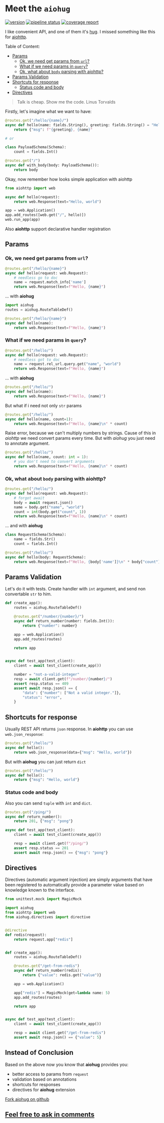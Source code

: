 # Meet the `aiohug`

[![version](https://badge.fury.io/py/aiohug.svg)](https://badge.fury.io/py/aiohug)
[![pipeline status](https://gitlab.com/nonamenix/aiohug/badges/master/pipeline.svg)](https://gitlab.com/nonamenix/aiohug/commits/master)
[![coverage report](https://gitlab.com/nonamenix/aiohug/badges/master/coverage.svg)](https://github.com/nonamenix/aiohug/)

I like convenient API, and one of them it's [hug](http://www.hug.rest/). I missed something like this for [aiohttp](https://aiohttp.readthedocs.io/en/stable/).

Table of Content:
* [Params](#params)
    * [Ok, we need get params from `url`?](#ok-we-need-get-params-from-url)
    * [What if we need params in `query`?](#what-if-we-need-params-in-query)
    * [Ok, what about `body` parsing with aiohttp?](#ok-what-about-body-parsing-with-aiohttp)
* [Params Validation](#params-validation)
* [Shortcuts for response](#shortcuts-for-response)
    * [Status code and body](#status-code-and-body)
* [Directives](#directives)

> Talk is cheap. Show me the code.
> Linus Torvalds

Firstly, let's imagine what we want to have:

```python
@routes.get("/hello/{name}/")
async def hello(name: fields.String(), greeting: fields.String() = "Hello"):
    return {"msg": f"{greeting}, {name}"

# or 

class PayloadSchema(Schema):
    count = fields.Int()

@routes.get("/")
async def with_body(body: PayloadSchema()):
    return body
```

Okay, now  remember how looks simple application with aiohttp

```python
from aiohttp import web

async def hello(request):
    return web.Response(text="Hello, world")

app = web.Application()
app.add_routes([web.get("/", hello)])
web.run_app(app)
```

Also **aiohttp** support declarative handler registration

## Params

### Ok, we need get params from `url`?


```python
@routes.get("/hello/{name}")
async def hello(request: web.Request):
    # needless go to doc
    name = request.match_info['name']
    return web.Response(text=f"Hello, {name}")
```

... with **aiohug**

```python
import aiohug
routes = aiohug.RouteTableDef()

@routes.get("/hello/{name}")
async def hello(name):
    return web.Response(text=f"Hello, {name}")
```

### What if we need params in `query`?

```python
@routes.get("/hello/")
async def hello(request: web.Request):
    # needless got to doc
    name = request.rel_url.query.get("name", "world")
    return web.Response(text=f"Hello, {name}")
```
... with **aiohug**

```python
@routes.get("/hello/")
async def hello(name):
    return web.Response(text=f"Hello, {name}")
```

But what if i need not only `str` params

```python
@routes.get("/hello/")
async def hello(name, count=1):
    return web.Response(text=f"Hello, {name}\n" * count)
```

Raise error, because we can't multiply numbers by strings. Cause of this in *aiohttp* we need convert params every time. But with *aiohug* you just need to annotate argument.

```python
@routes.get("/hello/")
async def hello(name, count: int = 1):  
    # you don't need to convert arguments
    return web.Response(text=f"Hello, {name}\n" * count)
```

### Ok, what about `body` parsing with **aiohttp**?

```python
@routes.get("/hello/")
async def hello(request: web.Request):
    # forgot await
    body = await request.json()
    name = body.get("name", "world")
    count = int(body.get("count", 1))
    return web.Response(text=f"Hello, {name}\n" * count)
```

... and with **aiohug**

```python
class RequestSchema(Schema):
    name = fields.Str()
    count = fields.Int()

@routes.get("/hello/")
async def hello(body: RequestSchema):
    return web.Response(text=f"Hello, {body['name']}\n" * body["count"])
```

## Params Validation

Let's do it with tests. Create handler with `int` argument, and send non convertable `str` to him.

```python
def create_app():
    routes = aiohug.RouteTableDef()

    @routes.get("/number/{number}/")
    async def return_number(number: fields.Int()):
        return {"number": number}

    app = web.Application()
    app.add_routes(routes)

    return app


async def test_app(test_client):
    client = await test_client(create_app())

    number = "not-a-valid-integer"
    resp = await client.get(f"/number/{number}/")
    assert resp.status == 409
    assert await resp.json() == {
        "data": {"number": ["Not a valid integer."]},
        "status": "error",
    }
```

## Shortcuts for response

Usually REST API returns `json` response. In **aiohttp** you can use `web.json_response`:

```python
@routes.get("/hello/")
async def hello():
    return web.json_response(data={"msg": "Hello, world"})
```

But with **aiohug** you can just return `dict`

```python
@routes.get("/hello/")
async def hello():
    return {"msg": "Hello, world"}
```

### Status code and body

Also you can send `tuple` with `int` and `dict`. 

```python
@routes.get("/ping/")
async def return_number():
    return 201, {"msg": "pong"}

async def test_app(test_client):
    client = await test_client(create_app())

    resp = await client.get(f"/ping/")
    assert resp.status == 201
    assert await resp.json() == {"msg": "pong"}
```


## Directives

Directives (automatic argument injection) are simply arguments that have been registered to automatically provide a parameter value based on knowledge known to the interface.

```python
from unittest.mock import MagicMock

import aiohug
from aiohttp import web
from aiohug.directives import directive


@directive
def redis(request):
    return request.app["redis"]


def create_app():
    routes = aiohug.RouteTableDef()

    @routes.get("/get-from-redis")
    async def return_number(redis):
        return {"value": redis.get("value")}

    app = web.Application()

    app["redis"] = MagicMock(get=lambda name: 5)
    app.add_routes(routes)

    return app


async def test_app(test_client):
    client = await test_client(create_app())

    resp = await client.get("/get-from-redis")
    assert await resp.json() == {"value": 5}
```
## Instead of Conclusion

Based on the above now you know that **aiohug** provides you: 
* better access to params from `request`
* validation based on annotations
* shortcuts for responses
* directives for **aiohug** extension

[Fork aiohug on github](https://github.com/nonamenix/aiohug)




## [Feel free to ask in comments](https://github.com/nonamenix/notes/issues/1)
